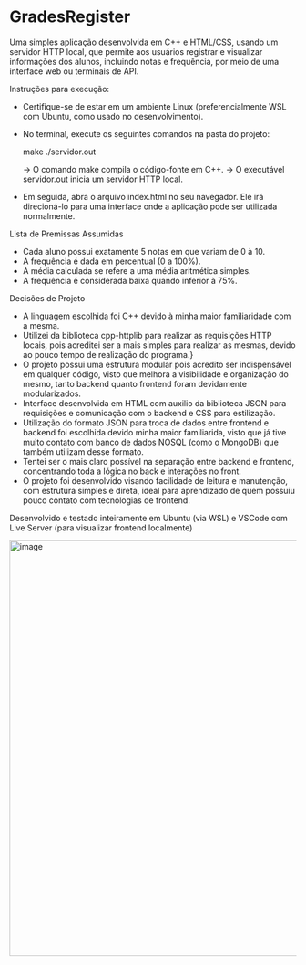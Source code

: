 # GradesRegister
Uma simples aplicação desenvolvida em C++ e HTML/CSS, usando um servidor HTTP local, que permite aos usuários registrar e visualizar informações dos alunos, incluindo notas e frequência, por meio de uma interface web ou terminais de API.

Instruções para execução:
- Certifique-se de estar em um ambiente Linux (preferencialmente WSL com Ubuntu, como usado no desenvolvimento).
- No terminal, execute os seguintes comandos na pasta do projeto:

   make
   ./servidor.out

  -> O comando make compila o código-fonte em C++.
  -> O executável servidor.out inicia um servidor HTTP local.
- Em seguida, abra o arquivo index.html no seu navegador. Ele irá direcioná-lo para uma interface onde a aplicação pode ser utilizada normalmente.

Lista de Premissas Assumidas
- Cada aluno possui exatamente 5 notas em que variam de 0 à 10.
- A frequência é dada em percentual (0 a 100%).
- A média calculada se refere a uma média aritmética simples.
- A frequência é considerada baixa quando inferior à 75%.

Decisões de Projeto
- A linguagem escolhida foi C++ devido à minha maior familiaridade com a mesma.
- Utilizei da biblioteca cpp-httplib para realizar as requisições HTTP locais, pois acreditei ser a mais simples para realizar as mesmas, devido ao pouco tempo de realização do programa.}
- O projeto possui uma estrutura modular pois acredito ser indispensável em qualquer código, visto que melhora a visibilidade e organização do mesmo, tanto backend quanto frontend foram devidamente modularizados.
- Interface desenvolvida em HTML com auxilio da biblioteca JSON para requisições e comunicação com o backend e CSS para estilização.
- Utilização do formato JSON para troca de dados entre frontend e backend foi escolhida devido minha maior familiarida, visto que já tive muito contato com banco de dados NOSQL (como o MongoDB) que também utilizam desse formato.
- Tentei ser o mais claro possível na separação entre backend e frontend, concentrando toda a lógica no back e interações no front.
- O projeto foi desenvolvido visando facilidade de leitura e manutenção, com estrutura simples e direta, ideal para aprendizado de quem possuiu pouco contato com tecnologias de frontend.

Desenvolvido e testado inteiramente em Ubuntu (via WSL) e VSCode com Live Server (para visualizar frontend localmente)

<img width="1439" height="728" alt="image" src="https://github.com/user-attachments/assets/692b1c0d-f060-409f-a45b-682c17a84a2a" />

